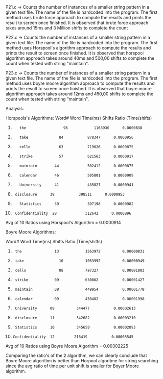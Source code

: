 P21.c -> Counts the number of instances of a smaller string pattern in a given text file. The name of the file is 
hardcoded into the program. The first method uses brute force approach to compute the results and prints the result
to screen once finished. It is observed that brute force approach takes around 15ms and 3 Million shifts to
complete the count

P22.c -> Counts the number of instances of a smaller string pattern in a given text file. The name of the file is 
hardcoded into the program. The first method uses Horspool's algorithm approach to compute the results and 
prints the result to screen once finished. It is observed that horspool algorithm approach takes around 40ms and 
500,00 shifts to complete the count when tested with string "maintain".

P23.c -> Counts the number of instances of a smaller string pattern in a given text file. The name of the file is 
hardcoded into the program. The first method uses boyre moore algorithm approach to compute the results and
prints the result to screen once finished. It is observed that boyre moore algorithm approach takes around 12ms 
and 450,00 shifts to complete the count when tested with string "maintain".


Analysis: 



Horspools's Algorithms: 
Word#		Word		   Time(ms)	      Shifts		Ratio (Time/shifts)

1) 		  the		          98		    1168930		 0.0000838
2)		  take		        84		     878347		 0.0000956
3)		  cello		        63		     719626		 0.0000875
4)		  strike	        57		     621563		 0.0000917
5)		  maintain        44		     502412		 0.0000875
6)		  calendar        46		     505801		 0.0000909
7) 		  University      41		     435827		 0.0000941
8)	    disclosure      38		     398511		 0.0000953
9)		  Statistics      39		     397198		 0.0000982
10)		 Confidentiality  28		     312642		 0.0000896

Avg of 10 Ratios using Horspool's Algorithm  =  0.0000914 


Boyre Moore Algorithms: 

Word#		Word		Time(ms)	  Shifts		  Ratio (Time/shifts)

1) 		the		          13		    1563972		     0.00000831 
2)		take		        10		    1053992		     0.00000949		 
3)		cello		        08		    797327 		     0.00001003		 
4)		strike		      09		    630862		     0.00001427		 
5)		maintain	      08		    449954		     0.00001778				 
6)		calendar	      09		    450482		     0.00001998				 
7) 		University	    09		    344477		     0.00002613		 
8)		disclosure	    11		    342682		     0.00003210 
9)		Statistics	    10		    345650		     0.00002893		 
10)		Confidentiality	 12		    216419		     0.00005545 

Avg of 10 Ratios using Boyre Moore Algorithm  =  0.00002225

Comparing the ratio's of the 2 algorithm, we can clearly conclude that Boyre Moore algorithm is better than Horpool algoritme 
for string searching since the avg ratio of time per unit shift is smaller for Boyer Moore algorithm.
